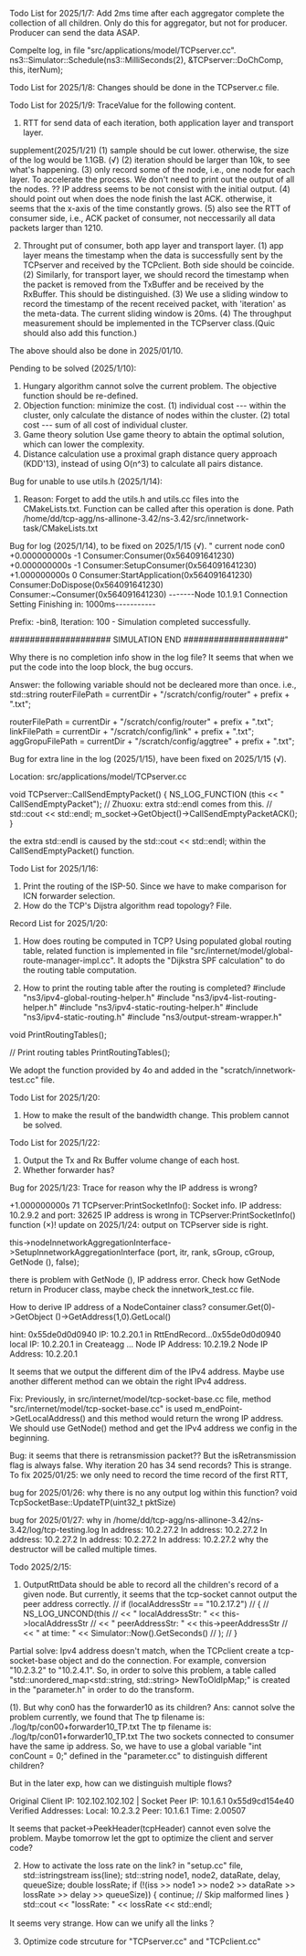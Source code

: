 Todo List for 2025/1/7:
Add 2ms time after each aggregator complete the collection of all children. Only do this for aggregator, but not for producer. Producer can send the data ASAP.

Compelte log, in file "src/applications/model/TCPserver.cc".
ns3::Simulator::Schedule(ns3::MilliSeconds(2), &TCPserver::DoChComp, this, iterNum);

Todo List for 2025/1/8:
Changes should be done in the TCPserver.c file.

Todo List for 2025/1/9:
TraceValue for the following content.
1. RTT for send data of each iteration, both application layer and transport layer.

supplement(2025/1/21)
(1) sample should be cut lower. otherwise, the size of the log would be 1.1GB. (√)
(2) iteration should be larger than 10k, to see what's happening.
(3) only record some of the node, i.e., one node for each layer. To accelerate the process. We don't need to print out the output of all the nodes.
?? IP address seems to be not consist with the initial output.
(4) should point out when does the node finish the last ACK. otherwise, it seems that the x-axis of the time constantly grows.
(5) also see the RTT of consumer side, i.e., ACK packet of consumer, not neccessarily all data packets larger than 1210.

2. Throught put of consumer, both app layer and transport layer.
(1) app layer means the timestamp when the data is successfully sent by the TCPserver and received by the TCPclient. Both side should be coincide.
(2) Similarly, for transport layer, we should record the timestamp when the packet is removed from the TxBuffer and be received by the RxBuffer. This should be distinguished.
(3) We use a sliding window to record the timestamp of the recent received packet, with 'iteration' as the meta-data. The current sliding window is 20ms.
(4) The throughput measurement should be implemented in the TCPserver class.(Quic should also add this function.)



The above should also be done in 2025/01/10.

Pending to be solved (2025/1/10):
1. Hungary algorithm cannot solve the current problem. The objective function should be re-defined.
2. Objection function: minimize the cost.
(1) individual cost --- within the cluster, only calculate the distance of nodes within the cluster.
(2) total cost --- sum of all cost of individual cluster.
3. Game theory solution
Use game theory to abtain the optimal solution, which can lower the complexity.
4. Distance calculation
use a proximal graph distance query approach (KDD'13), instead of using O(n^3) to calculate all pairs distance.

Bug for unable to use utils.h (2025/1/14):
1. Reason:
Forget to add the utils.h and utils.cc files into the CMakeLists.txt. Function can be called after this operation is done.
Path  
/home/dd/tcp-agg/ns-allinone-3.42/ns-3.42/src/innetwork-task/CMakeLists.txt


Bug for log (2025/1/14), to be fixed on 2025/1/15 (√).
" current node con0
+0.000000000s -1 Consumer:Consumer(0x564091641230)
+0.000000000s -1 Consumer:SetupConsumer(0x564091641230)
+1.000000000s 0 Consumer:StartApplication(0x564091641230)
Consumer:DoDispose(0x564091641230)
Consumer:~Consumer(0x564091641230)
-------Node 10.1.9.1 Connection Setting Finishing in: 1000ms-----------

Prefix: -bin8, Iteration: 100 - Simulation completed successfully.

#################### SIMULATION END ####################"

Why there is no completion info show in the log file?
It seems that when we put the code into the loop block, the bug occurs.

Answer: 
the following variable should not be decleared more than once. i.e., 
std::string routerFilePath = currentDir + "/scratch/config/router" + prefix + ".txt";

routerFilePath = currentDir + "/scratch/config/router" + prefix + ".txt";
linkFilePath = currentDir + "/scratch/config/link" + prefix + ".txt";
aggGropuFilePath = currentDir + "/scratch/config/aggtree" + prefix + ".txt";



Bug for extra line in the log (2025/1/15), have been fixed on 2025/1/15 (√).

Location: src/applications/model/TCPserver.cc

void 
TCPserver::CallSendEmptyPacket()
{
  NS_LOG_FUNCTION (this << " CallSendEmptyPacket");
  // Zhuoxu: extra std::endl comes from this.
  // std::cout << std::endl;
  m_socket->GetObject<TcpSocketBase>()->CallSendEmptyPacketACK();
}

the extra std::endl is caused by the std::cout << std::endl; within the CallSendEmptyPacket() function.


Todo List for 2025/1/16:
1. Print the routing of the ISP-50. Since we have to make comparison for ICN forwarder selection.
2. How do the TCP's Dijstra algorithm read topology? File.


Record List for 2025/1/20: 
1. How does routing be computed in TCP?
Using populated global routing table, related function is implemented in file "src/internet/model/global-route-manager-impl.cc". It adopts the "Dijkstra SPF calculation" to do the routing table computation.

2. How to print the routing table after the routing is completed?
#include "ns3/ipv4-global-routing-helper.h"
#include "ns3/ipv4-list-routing-helper.h"
#include "ns3/ipv4-static-routing-helper.h"
#include "ns3/ipv4-static-routing.h"
#include "ns3/output-stream-wrapper.h"

void PrintRoutingTables();

// Print routing tables
  PrintRoutingTables();

We adopt the function provided by 4o and added in the "scratch/innetwork-test.cc" file.


Todo List for 2025/1/20:
1. How to make the result of the bandwidth change. This problem cannot be solved.

Todo List for 2025/1/22:
1. Output the Tx and Rx Buffer volume change of each host.
2. Whether forwarder has?


Bug for 2025/1/23:
Trace for reason why the IP address is wrong?

+1.000000000s 71 TCPserver:PrintSocketInfo(): Socket info. IP address: 10.2.9.2 and port: 32625
IP address is wrong in TCPserver:PrintSocketInfo() function (×)!
update on 2025/1/24: output on TCPserver side is right.

this->nodeInnetworkAggregationInterface->SetupInnetworkAggregationInterface (port, itr, rank, sGroup, cGroup, GetNode (), false);

there is problem with GetNode (), IP address error. Check how GetNode return in Producer class, maybe check the innetwork_test.cc file.

How to derive IP address of a NodeContainer class?
consumer.Get(0)->GetObject<Ipv4> ()->GetAddress(1,0).GetLocal()

hint: 
0x55de0d0d0940 IP: 10.2.20.1 in RttEndRecord...0x55de0d0d0940 local IP: 10.2.20.1
in Createagg ...
Node IP Address: 10.2.19.2
Node IP Address: 10.2.20.1

It seems that we output the different dim of the IPv4 address. Maybe use another different method can we obtain the right IPv4 address.

Fix:
Previously, in src/internet/model/tcp-socket-base.cc file, method "src/internet/model/tcp-socket-base.cc" is used m_endPoint->GetLocalAddress() and this method would return the wrong IP address.
We should use GetNode() method and get the IPv4 address we config in the beginning.

Bug:
it seems that there is retransmission packet?? But the isRetransmission flag is always false.
Why iteration 20 has 34 send records? This is strange.
To fix 2025/01/25:
we only need to record the time record of the first RTT, 

bug for 2025/01/26:
why there is no any output log within this function?
void 
TcpSocketBase::UpdateTP(uint32_t pktSize)


bug for 2025/01/27:
why in /home/dd/tcp-agg/ns-allinone-3.42/ns-3.42/log/tcp-testing.log
In address: 10.2.27.2
In address: 10.2.27.2
In address: 10.2.27.2
In address: 10.2.27.2
In address: 10.2.27.2
why the destructor will be called multiple times.

Todo 2025/2/15:
1. OutputRttData should be able to record all the children's record of a given node.
But currently, it seems that the tcp-socket cannot output the peer address correctly.
// if (localAddressStr == "10.2.17.2")
    // {
    //     NS_LOG_UNCOND(this
    //         << " localAddressStr: " << this->localAddressStr
    //         << " peerAddressStr: " << this->peerAddressStr
    //         << " at time: " << Simulator::Now().GetSeconds()
    //     );
    // }

Partial solve:
Ipv4 address doesn't match, when the TCPclient create a tcp-socket-base object and do the connection.
For example, conversion "10.2.3.2" to "10.2.4.1". So, in order to solve this problem, a table called "std::unordered_map<std::string, std::string> NewToOldIpMap;" is created in the "parameter.h" in order to do the transform.

(1). But why con0 has the forwarder10 as its children?
Ans: cannot solve the problem currently, we found that 
 The tp filename is: ./log/tp/con00+forwarder10_TP.txt
 The tp filename is: ./log/tp/con01+forwarder10_TP.txt
 The two sockets connected to consumer have the same ip address. So, we have to use a global variable "int conCount = 0;" defined in the "parameter.cc" to distinguish different children?

 But in the later exp, how can we distinguish multiple flows?

 Original Client IP: 102.102.102.102 | Socket Peer IP: 10.1.6.1
0x55d9cd154e40 Verified Addresses:
  Local: 10.2.3.2
  Peer:  10.1.6.1
  Time:  2.00507

  It seems that packet->PeekHeader(tcpHeader) cannot even solve the problem. Maybe tomorrow let the gpt to optimize the client and server code?

2. How to activate the loss rate on the link?
in "setup.cc" file, 
std::istringstream iss(line);
        std::string node1, node2, dataRate, delay, queueSize;
        double lossRate;
        if (!(iss >> node1 >> node2 >> dataRate >> lossRate >> delay >> queueSize)) {
            continue; // Skip malformed lines
        }
        std::cout << "lossRate: " << lossRate << std::endl;

It seems very strange. How can we unify all the links？

3. Optimize code strcuture for "TCPserver.cc" and "TCPclient.cc"